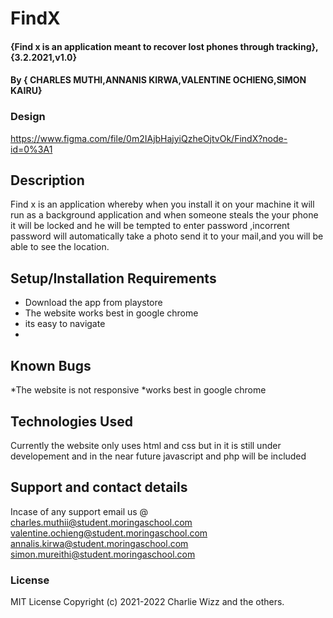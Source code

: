 # FindX

#### {Find x is an application meant to recover lost phones through tracking}, {3.2.2021,v1.0}
#### By { CHARLES MUTHI,ANNANIS KIRWA,VALENTINE OCHIENG,SIMON KAIRU}
### Design
https://www.figma.com/file/0m2IAjbHajyiQzheOjtvOk/FindX?node-id=0%3A1

## Description
Find x is an application whereby when you install it on your machine it will run as a background application and when someone steals the your phone it will be locked and he will be tempted to enter password ,incorrent password will automatically take a photo send it to your mail,and you will be able to see the location.
## Setup/Installation Requirements
* Download the app from playstore
* The website works best in google chrome
* its easy to navigate 
* 
## Known Bugs
*The website is not responsive
*works best in google chrome
## Technologies Used
Currently the website only uses html and css but in it is still under developement and in the near future javascript and php will be included
## Support and contact details
Incase of any support email us @  	
charles.muthii@student.moringaschool.com 	
valentine.ochieng@student.moringaschool.com
annalis.kirwa@student.moringaschool.com
simon.mureithi@student.moringaschool.com       
### License
MIT License
Copyright (c) 2021-2022 Charlie Wizz and the others.
  
